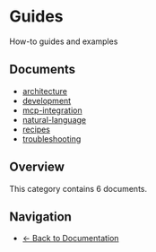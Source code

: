 # Guides

How-to guides and examples

## Documents

- [architecture](./architecture.md)
- [development](./development.md)
- [mcp-integration](./mcp-integration.md)
- [natural-language](./natural-language.md)
- [recipes](./recipes.md)
- [troubleshooting](./troubleshooting.md)

## Overview

This category contains 6 documents.

## Navigation

- [← Back to Documentation](../)
